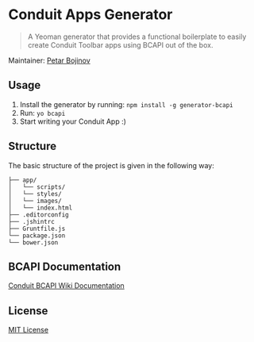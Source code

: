 # Conduit Apps Generator

> A Yeoman generator that provides a functional boilerplate to easily create Conduit Toolbar apps using BCAPI out of the box.

Maintainer: [Petar Bojinov](https://github.com/pbojinov)

## Usage

1. Install the generator by running: `npm install -g generator-bcapi`
2. Run: `yo bcapi`
3. Start writing your Conduit App :)

## Structure

The basic structure of the project is given in the following way:

```
├── app/
│   └── scripts/
│   └── styles/
│   └── images/
│   └── index.html
├── .editorconfig
├── .jshintrc
├── Gruntfile.js
└── package.json
└── bower.json
```

## BCAPI Documentation

[Conduit BCAPI Wiki Documentation](https://github.com/pbojinov)

## License

[MIT License](http://zenorocha.mit-license.org/)
